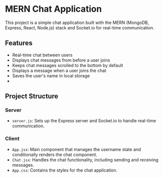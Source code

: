 # MERN Chat Application

This project is a simple chat application built with the MERN (MongoDB, Express, React, Node.js) stack and Socket.io for real-time communication.

## Features

- Real-time chat between users
- Displays chat messages from before a user joins
- Keeps chat messages scrolled to the bottom by default
- Displays a message when a user joins the chat
- Saves the user's name in local storage
- 
## Project Structure
### Server

- `server.js`: Sets up the Express server and Socket.io to handle real-time communication.

### Client

- `App.jsx`: Main component that manages the username state and conditionally renders the chat component.
- `Chat.jsx`: Handles the chat functionality, including sending and receiving messages.
- `App.css`: Contains the styles for the chat application.



